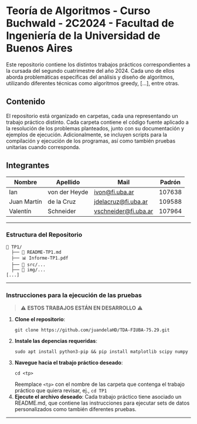 # Teoría de Algoritmos - Curso Buchwald - 2C2024 - Facultad de Ingeniería de la Universidad de Buenos Aires

Este repositorio contiene los distintos trabajos prácticos correspondientes a la cursada del segundo cuatrimestre del año 2024. Cada uno de ellos aborda problemáticas específicas del análisis y diseño de algoritmos, utilizando diferentes técnicas como algoritmos greedy, [...], entre otras.

## Contenido
El repositorio está organizado en carpetas, cada una representando un trabajo práctico distinto. Cada carpeta contiene el código fuente aplicado a la resolución de los problemas planteados, junto con su documentación y ejemplos de ejecución. Adicionalmente, se incluyen scripts para la compilación y ejecución de los programas, así como también pruebas unitarias cuando corresponda.

## Integrantes
| Nombre | Apellido | Mail | Padrón |
| ------ | -------- | ------ | ------ |
| Ian  | von der Heyde | ivon@fi.uba.ar | 107638 |
| Juan Martín | de la Cruz | jdelacruz@fi.uba.ar | 109588 |
| Valentín | Schneider | vschneider@fi.uba.ar | 107964 |

-----------------
### Estructura del Repositorio
```
📁 TP1/ 
  ├── 📄 README-TP1.md
  ├── 📊 Informe-TP1.pdf
  ├── 📂 src/... 
  ├── 📂 img/...
[...]
```

-----------------
### Instrucciones para la ejecución de las pruebas

> ⚠️ **ESTOS TRABAJOS ESTÁN EN DESARROLLO** ⚠️

1. **Clone el repositorio**:
   ```
   git clone https://github.com/juandelaHD/TDA-FIUBA-75.29.git
   ```
2. **Instale las depencias requeridas**:
   ```
   sudo apt install python3-pip && pip install matplotlib scipy numpy
   ```
3. **Navegue hacia el trabajo práctico deseado**:
   ```
   cd <tp>
   ```
   Reemplace `<tp>` con el nombre de las carpeta que contenga el trabajo práctico que quiera revisar, ej., `cd TP1`
4. **Ejecute el archivo deseado**:
   Cada trabajo práctico tiene asociado un README.md, que contiene las instrucciones para ejecutar sets de datos personalizados como también diferentes pruebas.
-----------------

